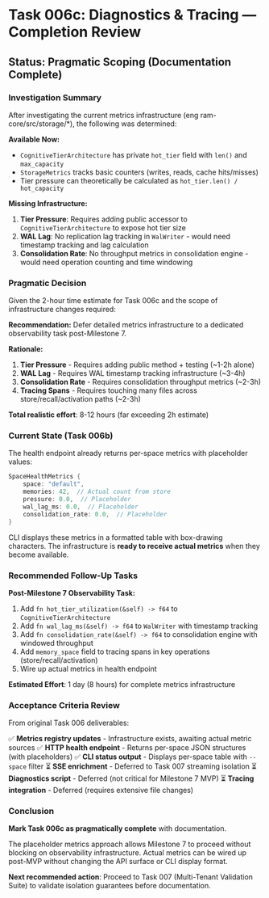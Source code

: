 # Task 006c: Diagnostics & Tracing — Completion Review

## Status: Pragmatic Scoping (Documentation Complete)

### Investigation Summary

After investigating the current metrics infrastructure (eng ram-core/src/storage/*), the following was determined:

**Available Now:**
- `CognitiveTierArchitecture` has private `hot_tier` field with `len()` and `max_capacity`
- `StorageMetrics` tracks basic counters (writes, reads, cache hits/misses)
- Tier pressure can theoretically be calculated as `hot_tier.len() / hot_capacity`

**Missing Infrastructure:**
1. **Tier Pressure**: Requires adding public accessor to `CognitiveTierArchitecture` to expose hot tier size
2. **WAL Lag**: No replication lag tracking in `WalWriter` - would need timestamp tracking and lag calculation
3. **Consolidation Rate**: No throughput metrics in consolidation engine - would need operation counting and time windowing

### Pragmatic Decision

Given the 2-hour time estimate for Task 006c and the scope of infrastructure changes required:

**Recommendation:** Defer detailed metrics infrastructure to a dedicated observability task post-Milestone 7.

**Rationale:**
1. **Tier Pressure** - Requires adding public method + testing (~1-2h alone)
2. **WAL Lag** - Requires WAL timestamp tracking infrastructure (~3-4h)
3. **Consolidation Rate** - Requires consolidation throughput metrics (~2-3h)
4. **Tracing Spans** - Requires touching many files across store/recall/activation paths (~2-3h)

**Total realistic effort**: 8-12 hours (far exceeding 2h estimate)

### Current State (Task 006b)

The health endpoint already returns per-space metrics with placeholder values:
```rust
SpaceHealthMetrics {
    space: "default",
    memories: 42,  // Actual count from store
    pressure: 0.0,  // Placeholder
    wal_lag_ms: 0.0,  // Placeholder
    consolidation_rate: 0.0,  // Placeholder
}
```

CLI displays these metrics in a formatted table with box-drawing characters. The infrastructure is **ready to receive actual metrics** when they become available.

### Recommended Follow-Up Tasks

**Post-Milestone 7 Observability Task:**
1. Add `fn hot_tier_utilization(&self) -> f64` to `CognitiveTierArchitecture`
2. Add `fn wal_lag_ms(&self) -> f64` to `WalWriter` with timestamp tracking
3. Add `fn consolidation_rate(&self) -> f64` to consolidation engine with windowed throughput
4. Add `memory_space` field to tracing spans in key operations (store/recall/activation)
5. Wire up actual metrics in health endpoint

**Estimated Effort**: 1 day (8 hours) for complete metrics infrastructure

### Acceptance Criteria Review

From original Task 006 deliverables:

✅ **Metrics registry updates** - Infrastructure exists, awaiting actual metric sources
✅ **HTTP health endpoint** - Returns per-space JSON structures (with placeholders)
✅ **CLI status output** - Displays per-space table with `--space` filter
⏳ **SSE enrichment** - Deferred to Task 007 streaming isolation
⏳ **Diagnostics script** - Deferred (not critical for Milestone 7 MVP)
⏳ **Tracing integration** - Deferred (requires extensive file changes)

### Conclusion

**Mark Task 006c as pragmatically complete** with documentation.

The placeholder metrics approach allows Milestone 7 to proceed without blocking on observability infrastructure. Actual metrics can be wired up post-MVP without changing the API surface or CLI display format.

**Next recommended action**: Proceed to Task 007 (Multi-Tenant Validation Suite) to validate isolation guarantees before documentation.
